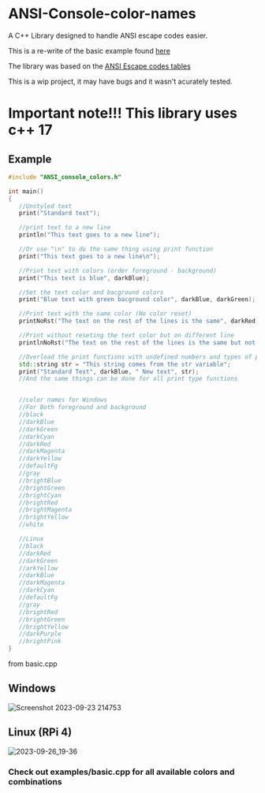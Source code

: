 # ANSI-Console-color-names
A C++ Library designed to handle ANSI escape codes easier.

This is a re-write of the basic example found [here](https://stackoverflow.com/questions/4053837/colorizing-text-in-the-console-with-c)

The library was based on the [ANSI Escape codes tables](https://gist.github.com/fnky/458719343aabd01cfb17a3a4f7296797)

This is a wip project, it may have bugs and it wasn't acurately tested.

# Important note!!! This library uses c++ 17

## Example

```c++
#include "ANSI_console_colors.h"

int main()
{
   //Unstyled text
   print("Standard text");

   //print text to a new line
   println("This text goes to a new line");

   //Or use "\n" to do the same thing using print function
   print("This text goes to a new line\n");

   //Print text with colors (order foreground - background)
   print("This text is blue", darkBlue);

   //Set the text color and bacground colors
   print("Blue text with green bacground color", darkBlue, darkGreen);

   //Print text with the same color (No color reset)
   printNoRst("The text on the rest of the lines is the same", darkRed);

   //Print without reseting the text color but on different line
   printlnNoRst("The text on the rest of the lines is the same but not on the same line", darkRed);

   //Overload the print functions with undefined numbers and types of parameters
   std::string str = "This string comes from the str variable";
   print("Standard Text", darkBlue, " New text", str);
   //And the same things can be done for all print type functions


   //color names for Windows
   //For Both foreground and background
   //black
   //darkBlue
   //darkGreen
   //darkCyan
   //darkRed
   //darkMagenta
   //darkYellow
   //defaultFg
   //gray
   //brightBlue
   //brightGreen
   //brightCyan
   //brightRed
   //brightMagenta
   //brightYellow
   //white

   //Linux
   //black
   //darkRed
   //darkGreen
   //arkYellow
   //darkBlue
   //darkMagenta
   //darkCyan
   //defaultFg
   //gray
   //brightRed
   //brightGreen
   //brightYellow
   //darkPurple
   //brightPink
}
```

from basic.cpp 
## Windows
![Screenshot 2023-09-23 214753](https://github.com/PianoArts2007/ANSI-Console-color-names/assets/92180085/b300e600-dcf5-43cc-a2e2-aa5fa99ae6e8)

## Linux (RPi 4)
![2023-09-26_19-36](https://github.com/PianoArts2007/ANSI-Console-color-names/assets/92180085/843922bc-2841-4c5f-bc80-ee56a9c79459)


### Check out examples/basic.cpp for all available colors and combinations
